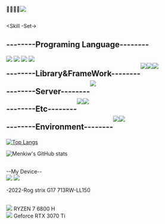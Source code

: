 <div style="display:flex; flex-direction:row;">
<p>👋👋👋👋</p>
  <p>
  <a href="https://hits.seeyoufarm.com"><img src="https://hits.seeyoufarm.com/api/count/incr/badge.svg?url=https%3A%2F%2Fgithub.com%2Fhyeinisfree&count_bg=%2341B883&title_bg=%23CDC2C2&icon=github.svg&icon_color=%23E7E7E7&title=hits&edge_flat=true"/></a>
</p>
</div>



<div>

<Skill -Set->

</div>

<h2>
  --------Programing Language--------
</h2>
<a href="https://www.w3.org/Style/CSS/" target="_blank"><img src="https://img.shields.io/badge/css-1572B6?style=for-the-badge&logo=css3&logoColor=white"></a>
<a href="https://ko.legacy.reactjs.org/" target="_blank"><img src="https://img.shields.io/badge/html5-E34F26?style=for-the-badge&logo=html5&logoColor=white"></a>
<a href="https://html.spec.whatwg.org/multipage/" target="_blank"><img src="https://img.shields.io/badge/javascript-F7DF1E?style=for-the-badge&logo=javascript&logoColor=black"></a>
<a href="https://html.spec.whatwg.org/multipage/" target="_blank"><img src="https://img.shields.io/badge/python-3776AB?style=for-the-badge&logo=python&logoColor=white"></a>
</div>

<div style="display:flex; flex-direction:row; line-height: 5%;">
  
  <h2>
--------Library&FrameWork--------
  </h2>
<a href="https://ko.legacy.reactjs.org/" target="_blank"><img src="https://img.shields.io/badge/React-%2361DAFB?style=for-the-badge&logo=React&logoColor=black"/></a>
<a href="https://nodejs.org/en" target="_blank"><img src="https://img.shields.io/badge/Node.js-%23339933?style=for-the-badge&logo=Node.js&logoColor=black"/></a>
<a href="https://ko.legacy.reactjs.org/" target="_blank"><img src="https://img.shields.io/badge/jupyter-%23F37626?style=for-the-badge&logo=Jupyter&logoColor=white"/></a>

</div>

<div style="display:flex; flex-direction:row; line-height: 5%;">
  
  <h2>
    --------Server--------
  </h2>
<a href="https:/https://www.mysql.com/" target="_blank"><img src="https://img.shields.io/badge/mysql-4479A1?style=for-the-badge&logo=mysql&logoColor=white"></a>

</div>

<div style="display:flex; flex-direction:row; line-height: 5%;">
  
  <h2>
    --------Etc--------
  </h2>
<a href="https://www.figma.com/" target="_blank"><img src="https://img.shields.io/badge/Figma-%23F24E1E?style=for-the-badge&logo=Figma&logoColor=white"/></a>
<a href="https://www.notion.com/" target="_blank"><img src="https://img.shields.io/badge/notion-%23000000?style=for-the-badge&logo=Notion&logoColor=white"/></a>

</div>

<div style="display:flex; flex-direction:row; line-height: 5%;">
  
  <h2>
  --------Environment--------
  </h2>
<a href="https://www.microsoft.com/" target="_blank"><img src="https://img.shields.io/badge/windows11-%230078D4?style=for-the-badge&logo=windows11&logoColor=white"/></a>
<a href="https://www.microsoft.com/" target="_blank"><img src="https://img.shields.io/badge/visualstudiocode-%235C2D91?style=for-the-badge&logo=visualstudiocode&logoColor=black"/></a>

</div>

[![Top Langs](https://github-readme-stats.vercel.app/api/top-langs/?username=Menkiw&layout=compact)](https://github.com/anuraghazra/github-readme-stats)


![Menkiw's GitHub stats](https://github-readme-stats.vercel.app/api?username=Menkiw&include_all_commits=true&show_icons=true&theme=city_lights)

<!--
**Menkiw/Menkiw** is a ✨ _special_ ✨ repository because its `README.md` (this file) appears on your GitHub profile.



Here are some ideas to get you started:

- 🔭 I’m currently working on ...
- 🌱 I’m currently learning ...
- 👯 I’m looking to collaborate on ...
- 🤔 I’m looking for help with ...
- 💬 Ask me about ...
- 📫 How to reach me: ...
- 😄 Pronouns: ...
- ⚡ Fun fact: ...
-->

<Extra>
<br>
--My Device--
<br>
<a href="https://www.asus.com" target="_blank"><img src="https://img.shields.io/badge/ASUS-%23000000?style=for-the-badge&logo=ASUS&logoColor=white"/></a>
  <a href="https://www.asus.com" target="_blank"><img src="https://img.shields.io/badge/Republic of Gamers-%23FF0029?style=flat&logo=Republic of Gamers&logoColor=white"/></a>
  <p>-2022-Rog strix G17 713RW-LL150</p>
<br>
<a href="https://www.AMD.com" target="_blank"><img src="https://img.shields.io/badge/AMD-%23ED1C24?style=for-the-badge&logo=AMD&logoColor=white"/></a> RYZEN 7 6800 H
<br>
<a href="https://www.NVIDIA.com" target="_blank"><img src="https://img.shields.io/badge/NVIDIA-%2376B900?style=for-the-badge&logo=NVIDIA&logoColor=white"/></a> Geforce RTX 3070 Ti
<br>
